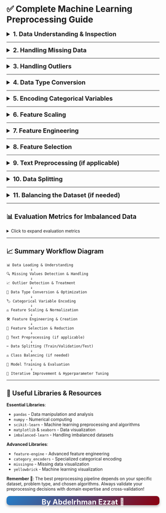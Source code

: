 # ✅ **Complete Machine Learning Preprocessing Guide**

<details> <summary style="font-size: 20px; font-weight: bold; cursor: pointer;"> 1. Data Understanding & Inspection </summary>

**Purpose**: Get familiar with your dataset structure and identify potential issues early.

**Key Steps**:
- Load the dataset using appropriate libraries (`pandas`, `numpy`)
- Understand the structure: `.shape`, `.info()`, `.describe()`
- Visual inspection: `.head()`, `.tail()`, `.sample()`
- Identify data types (numerical, categorical, datetime, text, etc.)
- Check for duplicate records

**Best Practices**:
- 👉 Always start with data profiling
- 👉 Document your findings
- 👉 Look for patterns in missing data
- 👉 Check data consistency across columns

**Code Example**:
```python
import pandas as pd
import numpy as np

# Load data
df = pd.read_csv('dataset.csv')

# Basic inspection
print(f"Dataset shape    : {df.shape}")
print(f"Dataset info     : {df.info()}")
print(f"Basic statistics :\n{df.describe()}")
print(f"Random sample    :\n{df.sample(5)}\n")
print(f"Missing values   :\n{df.isnull().sum()}")
print(f"Duplicated rows  : {df.duplicated().sum()}")
display(df.head())
display(df.tail())
display(df.sample(5))     # Random sample
```

</details>

---
<details> <summary style="font-size: 20px; font-weight: bold; cursor: pointer;"> 2. Handling Missing Data </summary>

**Purpose**: Deal with incomplete data that can negatively impact model performance.

**Detection Methods**:
- `.isnull().sum()` - Count missing values
- `.isnull().sum().sum()` - Total missing values
- Visualize missing patterns with `missingno` library

**Strategies**:
**1️⃣ Deletion Approach**:
- **Drop rows**: When missing data is random and dataset is large ⚠️
- **Drop columns**: When >70% values are missing ⚠️

**2️⃣ Imputation Approach**:
- **Numerical Data**:
  - Mean (for normal distribution)
  - Median (for skewed data, robust to outliers)
  - Mode (for categorical-like numerical data)
- **Categorical Data**:
  - Mode (most frequent value)
  - Create "Unknown" category
- **Advanced Methods**:
  - KNN Imputation
  - Iterative Imputation
  - Forward/Backward fill (for time series)

**Code Example**:
```python
from sklearn.impute import SimpleImputer, KNNImputer
import missingno as msno

# visualize missing values
msno.matrix(df)

# Simple imputation
imputer    = SimpleImputer(strategy='median')
df_numeric = imputer.fit_transform(df.select_dtypes(include=[np.number]))

# KNN imputation
knn_imputer = KNNImputer(n_neighbors=5)
df_knn = knn_imputer.fit_transform(df_numeric)
```
</details>

---
<details> <summary style="font-size: 20px; font-weight: bold; cursor: pointer;"> 3. Handling Outliers </summary>

**Purpose**: Identify and handle extreme values that can skew model performance.

**Detection Methods**:
**1️⃣ Visual Methods**:
- Box plots: `sns.boxplot()`
- Scatter plots: `plt.scatter()`
- Histograms: `df.hist()`

**2️⃣ Statistical Methods**:
- **IQR Method**: Values beyond $Q1-1.5×IQR$ or $Q3+1.5×IQR$
- **Z-Score**: Values with $|z-score| > 3$
- **Modified Z-Score**: Using median absolute deviation

**3️⃣ Treatment Options**:
- **Remove**: Delete outlier records
- **Cap/Floor (Winsorization)**: Set to percentile limits
- **Transform**: Log, square root, Box-Cox transformation
- **Binning**: Convert to categorical ranges

**Code Example**:
```python
# IQR method
Q1 = df['column'].quantile(0.25)
Q3 = df['column'].quantile(0.75)
IQR = Q3 - Q1
lower_bound = Q1 - 1.5 * IQR
upper_bound = Q3 + 1.5 * IQR

# Remove outliers
df_clean = df[(df['column'] >= lower_bound) & (df['column'] <= upper_bound)]

# Winsorization
df['column'] = np.clip(df['column'], lower_bound, upper_bound)

from scipy import stats
z_scores = np.abs(stats.zscore(df[numeric_columns]))
df = df[(z_scores < 3).all(axis=1)]
```
</details>

---
<details> <summary style="font-size: 20px; font-weight: bold; cursor: pointer;"> 4. Data Type Conversion </summary>

**Purpose**: Ensure data types are appropriate for analysis and modeling.

**Common Conversions**:
- Convert `object` to `category` for categorical data (saves memory)
- Convert `strings` to `datetime` for temporal data
- Convert `categorical text labels` to `numerical codes`
- Convert `boolean strings` to `actual boolean type`

**Benefits**:
- ✅ Improved memory efficiency
- ✅ Better performance in operations
- ✅ Enables appropriate statistical operations

**Code Example**:
```python
# Convert to category 
df['category_col'] = df['category_col'].astype('category')

# Convert to datetime
df['date_col'] = pd.to_datetime(df['date_col'], errors='coerce')

# Convert boolean strings
df['bool_col'] = df['bool_col'].map({'True': True, 'False': False})

# Optimize numeric types
df['int_col'] = pd.to_numeric(df['int_col'], downcast='integer')
```
</details>

---
<details> <summary style="font-size: 20px; font-weight: bold; cursor: pointer;"> 5. Encoding Categorical Variables </summary>

**Purpose**: Convert categorical data into numerical format for machine learning algorithms.

**Encoding Methods**:
**1️⃣ Label Encoding**:
```md
- Best for : Ordinal features (with natural order)
- Creates  : Single column with integer values
- Example  : Education level (High School=0, Bachelor=1, Master=2, PhD=3)
```
**2️⃣ One-Hot Encoding**:
```md
- Best for : Nominal features (no natural order)
- Creates  : Multiple binary columns
- Example  : Color (Red, Blue, Green) → 3 binary columns
```
**3️⃣ Target/Mean Encoding**:
```md
- Best for : High cardinality categorical features
- Risk     : Data leakage if not done properly
- Use with : Cross-validation and regularization
```
```bash
pip install category_encoders
```

**4️⃣ Binary Encoding**:
```md
- Best for: High cardinality features (more efficient than one-hot)
- Creates: Log2(n) binary columns
```
**Code Example**:
```python
from sklearn.preprocessing import LabelEncoder, OneHotEncoder
import category_encoders as ce
import pandas as pd

# Label Encoding
le = LabelEncoder()
df['education_encoded'] = le.fit_transform(df['education'])

# One-Hot Encoding
df_encoded = pd.get_dummies(df, columns=['color'], prefix='color')

# Or using sklearn
ohe = OneHotEncoder(sparse=False, drop='first')
encoded_features = ohe.fit_transform(df[['color']])

# Target Encoding
from category_
encoder = ce.TargetEncoder()
df['encoded'] = encoder.fit_transform(df['feature'], df['target'])
```
</details>

---
<details> <summary style="font-size: 20px; font-weight: bold; cursor: pointer;"> 6. Feature Scaling </summary>

**Purpose**: Normalize feature ranges to prevent algorithms from being biased toward features with larger scales.

**When Needed**:
```md
- Distance-based algorithms : KNN, K-Means, SVM
- Gradient-based algorithms : Neural Networks, Logistic Regression
- Regularized algorithms    : Ridge, Lasso, Elastic Net
```
**When NOT Needed**:
```md
- Tree-based algorithms: Random Forest, Decision Trees, XGBoost
```
**Scaling Methods**:
**1️⃣ MinMaxScaler**:
- Range: $[0, 1]$
- Formula: $(x - min) / (max - min)$
- Best for: Bounded data, when you know min/max

**2️⃣ StandardScaler (Z-score)**:
- Range: Mean=0, Std=1
- Formula: $(x - mean) / std$
- Best for: Normally distributed data

**3️⃣ RobustScaler**:
- Uses: Median and IQR instead of mean and std
- Best for: Data with outliers

> ### ⚠️ when you use **MinMaxScaler** or **StandardScaler**, you should use `fit` on train data and use `transform` on test data.

**Code Example**:
```python
from sklearn.preprocessing import MinMaxScaler, StandardScaler, RobustScaler

# MinMax Scaling
scaler    = MinMaxScaler()
df_scaled = scaler.fit_transform(df[numeric_columns])

# Standard Scaling
std_scaler = StandardScaler()
df_std     = std_scaler.fit_transform(df[numeric_columns])

# Robust Scaling
robust_scaler = RobustScaler()
df_robust     = robust_scaler.fit_transform(df[numeric_columns])

## it's better to use fit on train data and transform on test data
scaler.fit(X_train)
X_train_scaled = scaler.transform(X_train)
X_test_scaled  = scaler.transform(X_test)
```
</details>

---
<details> <summary style="font-size: 20px; font-weight: bold; cursor: pointer;"> 7. Feature Engineering </summary>

**Purpose**: Create new features from existing ones to improve model performance.

**Common Techniques**:
**1️⃣ Mathematical Operations**:
- Ratios: income/expense, price/sqft
- Differences: current_price - previous_price
- Products: length × width for area

**2️⃣ Date/Time Features**:
- Extract: year, month, day, hour, day_of_week
- Create: is_weekend, is_holiday, days_since_event

**3️⃣ Text Features**:
- Length: character count, word count
- Patterns: email domains, phone area codes

**4️⃣ Binning/Discretization**:
- Age groups: 0-18, 19-35, 36-50, 50+
- Income brackets: Low, Medium, High

**5️⃣ Polynomial Features**:
- $x², x³, x₁×x₂$ (interaction terms)

> ### 👍 You can also use `Featuretools` for automatic feature engineering

**Code Example**:
```python
from sklearn.preprocessing import PolynomialFeatures

# Date feature engineering
df['year']       = df['date'].dt.year
df['month']      = df['date'].dt.month
df['is_weekend'] = df['date'].dt.dayofweek >= 5

# Mathematical operations
df['bmi'] = df['weight'] / (df['height'] ** 2)
df['price_per_sqft'] = df['price'] / df['area']

# Binning
df['age_group'] = pd.cut(df['age'], bins=[0, 18, 35, 50, 100], 
                        labels=['Child', 'Young', 'Adult', 'Senior'])

# Polynomial features
poly = PolynomialFeatures(degree=2, include_bias=False)
poly_features = poly.fit_transform(df[['feature1', 'feature2']])
```
</details>

---
<details> <summary style="font-size: 20px; font-weight: bold; cursor: pointer;"> 8. Feature Selection </summary>

**Purpose**: Select the most relevant features to improve model performance and reduce overfitting.

**Benefits**:
- ✅ Reduces overfitting
- ✅ Improves model interpretability
- ✅ Decreases training time
- ✅ Reduces storage requirements

**Selection Methods**:
**1️⃣ Filter Methods** (Statistical):
- **Correlation Matrix**: Remove highly correlated features (>0.95)
- **Chi-square Test**: For categorical features vs categorical target
- **ANOVA F-test**: For numerical features vs categorical target
- **Mutual Information**: Measures dependency between features and target

**2️⃣ Wrapper Methods**:
- **Recursive Feature Elimination (RFE)**: Iteratively remove features
- **Forward/Backward Selection**: Add/remove features stepwise

**3️⃣ Embedded Methods**:
- **L1 Regularization (Lasso)**: Automatically selects features
- **Tree-based Feature Importance**: From Random Forest, XGBoost

> ### you can also use `SelectFromModel` with **Lasso**

**Code Example**:
```python
from sklearn.feature_selection import SelectKBest, chi2, f_classif, RFE
from sklearn.ensemble import RandomForestClassifier
import seaborn as sns

# Correlation matrix
corr_matrix = df.corr()
sns.heatmap(corr_matrix, annot=True)

# Remove highly correlated features
high_corr = np.where(np.abs(corr_matrix) > 0.95)
high_corr_features = [corr_matrix.columns[x] for x in high_corr[0]]

# Chi-square for categorical features
chi2_selector = SelectKBest(chi2, k=10)
chi2_features = chi2_selector.fit_transform(X_categorical, y)

# RFE with Random Forest
rf  = RandomForestClassifier()
rfe = RFE(rf, n_features_to_select=10)
rfe_features = rfe.fit_transform(X, y)

# selecting features with L1 regularization
from sklearn.linear_model import Lasso
from sklearn.feature_selection import SelectFromModel

lasso = Lasso(alpha=0.01)
lasso_selector = SelectFromModel(lasso)
lasso_features = lasso_selector.fit_transform(X, y)
```
</details>

---
<details> <summary style="font-size: 20px; font-weight: bold; cursor: pointer;"> 9. Text Preprocessing (if applicable) </summary>

**Purpose**: Clean and prepare text data for NLP and machine learning tasks.

**Common Steps**:
**1️⃣ Basic Cleaning**:
- Lowercasing: Convert all text to lowercase
- Remove punctuation and special characters
- Remove extra whitespace and newlines
- Handle encoding issues

**2️⃣ Tokenization**:
- Split text into individual words/tokens
- Handle contractions (don't → do not)

**3️⃣ Stopwords Removal**:
- Remove common words (the, and, or, etc.)
- Language-specific stopword lists

**4️⃣ Normalization**:
- **Stemming**: Reduce words to root form (running → run)
- **Lemmatization**: Reduce to dictionary form (better → good)

**5️⃣ Vectorization**:
- **Bag of Words**: Count frequency of words
- **TF-IDF**: Term frequency-inverse document frequency
- **Word Embeddings**: Word2Vec, GloVe, FastText

> 👉 you can also use `Contractions` for fix contractions in text
> 👉 you can also use `spaCy` for more advanced text processing

**Code Example**:
```python
import nltk
from nltk.corpus import stopwords
from nltk.stem import PorterStemmer, WordNetLemmatizer
from sklearn.feature_extraction.text import TfidfVectorizer, CountVectorizer
import re

# Download required NLTK data
nltk.download('stopwords')
nltk.download('wordnet')

# Initialize tools
stop_words = set(stopwords.words('english'))
stemmer    = PorterStemmer()
lemmatizer = WordNetLemmatizer()

def preprocess_text(text, use_lemmatizer=False):
    # Lowercase
    text = text.lower()
    
    # Remove punctuation and numbers
    text = re.sub(r'[^a-zA-Z\s]', '', text)
    
    # Tokenize
    tokens = text.split()
    
    # Remove stopwords and stem
    if use_lemmatizer:
        tokens = [lemmatizer.lemmatize(word) for word in tokens if word not in stop_words]
    else:
        tokens = [stemmer.stem(word) for word in tokens if word not in stop_words]
    
    return ' '.join(tokens)

# Apply preprocessing
df['cleaned_text'] = df['text'].apply(preprocess_text)

# Vectorization
tfidf = TfidfVectorizer(max_features=1000, ngram_range=(1, 2))
text_features = tfidf.fit_transform(df['cleaned_text'])

import contractions
text = contractions.fix("Don't do this!")  # Output: "Do not do this!"

import spacy
nlp    = spacy.load('en_core_web_sm')
doc    = nlp("This is an example.")
tokens = [token.lemma_ for token in doc if not token.is_stop]
```
</details>

---
<details> <summary style="font-size: 20px; font-weight: bold; cursor: pointer;"> 10. Data Splitting </summary>

**Purpose**: Separate data into training and testing sets to evaluate model performance on unseen data.

**Common Split Ratios**:
- 80/20 (Train/Test)
- 70/30 (Train/Test)
- 60/20/20 (Train/Validation/Test)

**Types of Splitting**:
**1️⃣ Random Split**:
- Good for: Independent observations
- Use: `train_test_split()`

**2️⃣ Stratified Split**:
- Good for: Imbalanced datasets
- Maintains: Class distribution in both sets

**3️⃣ Time-based Split**:
- Good for: Time series data
- Rule: Train on past, test on future

**4️⃣ Cross-validation**:
- `K-fold`: Split data into k folds
- `Stratified K-fold`: Maintains class distribution
- `Time series split`: Respects temporal order

> ⚠️ Use `cross_val_score` or `cross_validate` for model evaluation across folds.

**Code Example**:
```python
from sklearn.model_selection import train_test_split, StratifiedKFold, TimeSeriesSplit

# Basic random split
X_train, X_test, y_train, y_test = train_test_split(X, y, test_size=0.2, random_state=42)

# Stratified split for imbalanced data
X_train, X_test, y_train, y_test = train_test_split(X, y, test_size=0.2, stratify=y, random_state=42)

# Time series split
tscv = TimeSeriesSplit(n_splits=5)
for train_idx, test_idx in tscv.split(X):
    X_train, X_test = X[train_idx], X[test_idx]
    y_train, y_test = y[train_idx], y[test_idx]
```
</details>

---
<details> <summary style="font-size: 20px; font-weight: bold; cursor: pointer;"> 11. Balancing the Dataset (if needed) </summary>

**Purpose**: Address class imbalance that can lead to biased model predictions.

**When to Use**:
- 👉 Imbalanced classification problems
- 👉 Minority class < 10–20% of total data
- 👉 When **accuracy alone** is not sufficient (e.g., fraud detection, medical diagnosis)

**Techniques**:
**1️⃣ Oversampling**:
- **SMOTE** (Synthetic Minority Oversampling Technique): Creates synthetic samples from the minority class.
- **ADASYN**: Adaptive version of SMOTE, focuses more on difficult examples.
- **Random Oversampling**: Duplicates existing samples from the minority class.
- **BorderlineSMOTE**: Oversamples near the decision boundary.

**2️⃣ Undersampling**:
- **Random Undersampling**: Removes samples from the majority class.
- **Tomek Links**: Removes majority samples that are borderline.
- **Edited Nearest Neighbors**: Removes noisy or ambiguous samples.

**3️⃣ Algorithmic Approaches**:
- **Class Weights**: Increase penalty for misclassifying minority class.
- **Cost-sensitive Learning**: Custom loss functions for imbalance.
- **Ensemble Methods**: Use balanced subsets in ensemble models (e.g., BalancedRandomForest).
---
### 🔄 Avoiding Data Leakage with imblearn.pipeline

When oversampling is done **before** splitting data (train/test), it leaks information from the test set into training.
To prevent this, use `imblearn.pipeline.Pipeline` to perform oversampling **inside the cross-validation loop**:

```python
from imblearn.pipeline import Pipeline
from imblearn.over_sampling import SMOTE
from sklearn.ensemble import RandomForestClassifier
from sklearn.model_selection import cross_val_score

# Build pipeline with oversampling and classifier
pipeline = Pipeline([
    ('smote', SMOTE(random_state=42)),
    ('clf', RandomForestClassifier(class_weight='balanced', random_state=42))])

# Cross-validation with safe oversampling inside folds
scores = cross_val_score(pipeline, X, y, cv=5, scoring='f1_macro')
print("F1 Scores:", scores)
print("Average F1:", scores.mean())
```
---
### Code Example (Basic Sampling)

```python
from imblearn.over_sampling import SMOTE, ADASYN, RandomOverSampler
from imblearn.under_sampling import RandomUnderSampler, TomekLinks
from collections import Counter

# Original distribution
print("Original    :", Counter(y))

# SMOTE oversampling
smote = SMOTE(random_state=42)
X_sm, y_sm = smote.fit_resample(X, y)
print("After SMOTE :", Counter(y_sm))

# Random undersampling
undersample = RandomUnderSampler(random_state=42)
X_us, y_us = undersample.fit_resample(X, y)
print("After Undersampling:", Counter(y_us))

# Class weights in classifier
from sklearn.ensemble import RandomForestClassifier
model = RandomForestClassifier(class_weight='balanced')
```
</details>

---
## 📊 **Evaluation Metrics for Imbalanced Data**
<details> <summary> Click to expand evaluation metrics</summary>

**Beyond Accuracy**:
- **Precision**: $TP / (TP + FP)$ - How many positive predictions were correct?
- **Recall (Sensitivity)**: $TP / (TP + FN)$ - How many actual positives were found?
- **F1-Score**: Harmonic mean of precision and recall
- **ROC-AUC**: Area under the receiver operating characteristic curve
- **PR-AUC**: Area under the precision-recall curve (better for imbalanced data)

> ### ✅ Use `PR-AUC` instead of `ROC-AUC` when the dataset is **highly imbalanced**.

**Code Example**:
```python
from sklearn.metrics import classification_report, confusion_matrix, roc_auc_score

# Make predictions
y_pred       = model.predict(X_test)
y_pred_proba = model.predict_proba(X_test)[:, 1]

# Comprehensive evaluation
print(classification_report(y_test, y_pred))
print("ROC-AUC          :", roc_auc_score(y_test, y_pred_proba))
print("Confusion Matrix :\n", confusion_matrix(y_test, y_pred))
```
</details>

---
## 📈 **Summary Workflow Diagram**
```md
📊 Data Loading & Understanding
           ↓
🔍 Missing Values Detection & Handling
           ↓
📈 Outlier Detection & Treatment
           ↓
🔄 Data Type Conversion & Optimization
           ↓
🏷️ Categorical Variable Encoding
           ↓
⚖️ Feature Scaling & Normalization
           ↓
🛠️ Feature Engineering & Creation
           ↓
🎯 Feature Selection & Reduction
           ↓
📝 Text Preprocessing (if applicable)
           ↓
✂️ Data Splitting (Train/Validation/Test)
           ↓
⚖️ Class Balancing (if needed)
           ↓
🤖 Model Training & Evaluation
           ↓
🔁 Iterative Improvement & Hyperparameter Tuning
```
---
## 🔗 **Useful Libraries & Resources**

**Essential Libraries**:
- `pandas` - Data manipulation and analysis
- `numpy` - Numerical computing
- `scikit-learn` - Machine learning preprocessing and algorithms
- `matplotlib` & `seaborn` - Data visualization
- `imbalanced-learn` - Handling imbalanced datasets

**Advanced Libraries**:
- `feature-engine` - Advanced feature engineering
- `category_encoders` - Specialized categorical encoding
- `missingno` - Missing data visualization
- `yellowbrick` - Machine learning visualization

**Remember 🤔**: The best preprocessing pipeline depends on your specific dataset, problem type, and chosen algorithms. Always validate your preprocessing decisions with domain expertise and cross-validation!

<div style="background: linear-gradient(135deg,rgb(37, 127, 201), #8b000e); 
            color: #ffffff; 
            width: 100%; 
            height: 30px; 
            text-align: center; 
            font-weight: bold; 
            line-height: 39px; 
            margin: 15px 0; 
            font-size: 24px; 
            border-radius: 10px; 
            box-shadow: 0 4px 8px rgba(0, 0, 0, 0.3);">
    By Abdelrhman Ezzat 🫡
</div>
